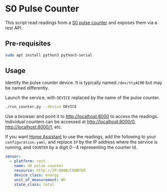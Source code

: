 # S0 Pulse Counter

This script read readings from a [S0 pulse counter](https://www.sossolutions.nl/5-kanaals-s0-pulse-meter-op-usb)
and exposes them via a rest API.

## Pre-requisites

```sh
sudo apt install python3 python3-serial
```

## Usage

Identify the pulse counter device. It is typically named `/dev/ttyACM0` but
may be named differently.

Launch the service, with `DEVICE` replaced by the name of the pulse counter.

```sh
./run_counter.py --device DEVICE
```

Use a browser and point it to <http://localhost:8000> to access the readings.
Individual counters can be accessed at <http://localhost:8000/0>,
<http://localhost:8000/1>, etc.

If you want [Home
Assistant](https://www.home-assistant.io/integrations/sensor.rest) to use
the readings, add the following to your `configuration.yaml`, and replace
`IP` by the IP address where the service is running, and `COUNTER` by a
digit 0--4 representing the counter id.

```yaml
sensor:
  - platform: rest
    name: S0 pulse counter
    resource: http://IP:8000/COUNTER
    device_class: energy
    unit_of_measurement: Wh
    state_class: total
```
